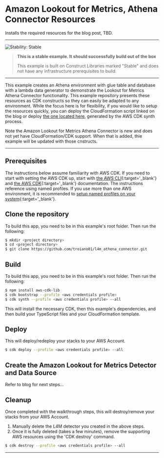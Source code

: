 # Amazon Lookout for Metrics, Athena Connector Resources
Installs the required resources for the blog post, TBD.

<!--BEGIN STABILITY BANNER-->
---
![Stability: Stable](https://img.shields.io/badge/stability-Stable-success.svg?style=for-the-badge)

> **This is a stable example. It should successfully build out of the box**
>
> This example is built on Construct Libraries marked "Stable" and does not have any infrastructure prerequisites to build.
>
---
<!--END STABILITY BANNER-->

This example creates an Athena environment with glue table and database with a lambda data generator to demonstrate the Lookout for Metrics Athena Connector functionality. This example repository presents these resources as CDK constructs so they can easily be adapted to any environment. While the focus here is for flexibility, if you would like to setup the resources quickly, you can deploy the CloudFormation script linked on the blog or deploy [the one located here](./generated-cfn/l4mAthena-distro), generated by the AWS CDK synth process.

Note the Amazon Lookout for Metrics Athena Connector is new and does not yet have CloudFormation/CDK support. When that is added, thie example will be updated with those cnstructs.

---

## Prerequisites
The instructions below assume familiarity with AWS CDK. If you need to start with setting the AWS CDK up, start with [the AWS CLI](https://docs.aws.amazon.com/cli/latest/userguide/cli-chap-getting-started.html){:target='_blank'} and [the AWS CDK](https://docs.aws.amazon.com/cdk/v2/guide/getting_started.html){:target='_blank'} documentation. The instructions reference using named profiles. If you use more than one AWS environment, it is recommended to [setup named profiles on your system](https://docs.aws.amazon.com/cli/latest/userguide/cli-configure-profiles.html){:target='_blank'}.

## Clone the repository

To build this app, you need to be in this example's root folder. Then run the following:

```bash
$ mkdir <project directory>
$ cd <project directory>
$ git clone https://github.com/troiano01/l4m_athena_connector.git
```

## Build

To build this app, you need to be in this example's root folder. Then run the following:

```bash
$ npm install aws-cdk-lib
$ cdk bootstrap --profile <aws credentials profile>
$ cdk synth --profile <aws credentials profile> --all
```

This will install the necessary CDK, then this example's dependencies, and then build your TypeScript files and your CloudFormation template.

## Deploy

This will deploy/redeploy your stacks to your AWS Account.

```bash
$ cdk deploy --profile <aws credentials profile> --all
```

## Create the Amazon Lookout for Metrics Detector and Data Source

Refer to blog for next steps...


## Cleanup

Once completed with the walkthrough steps, this will destroy/remove your stacks from your AWS Account.
1. Manually delete the L4M detector you created in the above steps.
2. Once it is fully deleted (takes a few minutes), remove the supporting AWS resources using the 'CDK destroy' command.
```bash
$ cdk destroy --profile <aws credentials profile> --all
```

---
